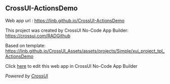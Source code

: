 ## CrossUI-ActionsDemo
Web app url : https://linb.github.io/CrossUI-ActionsDemo

This project was created by CrossUI No-Code App Builder: https://crossui.com/RADGithub

Based on template: https://linb.github.io/CrossUI_Assets/assets/projects/Simple/xui_project_tpl_ActionsDemo

Click [here](https://crossui.com/RADGithub/#!from=github&owner=linb&repo=CrossUI-ActionsDemo) to edit this web app in CrossUI No-Code App Builder

<i>Powered by [CrossUI](https://crossui.com)</i>
